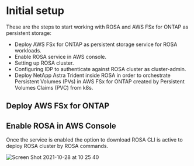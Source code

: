 # Initial setup

These are the steps to start working with ROSA and AWS FSx for ONTAP as persistent storage:

- Deploy AWS FSx for ONTAP as persistent storage service for ROSA workloads. 
- Enable ROSA service in AWS console.
- Setting up ROSA cluster.
- Configuring IDP to authenticate against ROSA cluster as cluster-admin.
- Deploy NetApp Astra Trident inside ROSA in order to orchestrate Persistent Volumes (PVs) in AWS FSx for ONTAP created by Persistent Volumes Claims (PVC) from k8s.

## Deploy AWS FSx for ONTAP




## Enable ROSA in AWS Console

Once the service is enabled the option to download ROSA CLI is active to deploy ROSA cluster by ROSA commands.

![Screen Shot 2021-10-28 at 10 25 40](https://user-images.githubusercontent.com/59535705/141461914-4a0a2d73-6318-4e37-9b91-d72493645c57.png)
